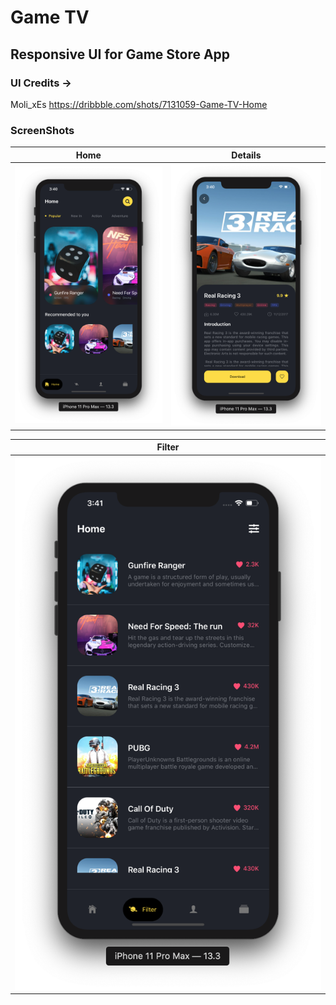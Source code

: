 # Game TV

## Responsive UI for Game Store App

### UI Credits ->
  Moli_xEs  https://dribbble.com/shots/7131059-Game-TV-Home

### ScreenShots

Home | Details
-----|------------
![Home](https://github.com/AshwithJoylan/gametv/blob/master/images/home.png)| ![Details](https://github.com/AshwithJoylan/gametv/blob/master/images/details.png)

Filter | 
-------|
![Filter](https://github.com/AshwithJoylan/gametv/blob/master/images/filter.png) |
